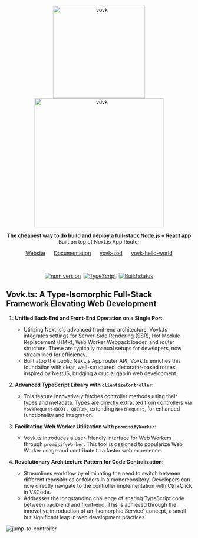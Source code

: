 <p align="center">
  <img width="250" alt="vovk" src="https://github.com/finom/vovk/assets/1082083/86bfbbbb-3600-435b-a74c-c07bd0c4af4b"> <br>
  <picture>
    <source width="350" media="(prefers-color-scheme: dark)" srcset="https://github.com/finom/vovk/assets/1082083/35887c40-ad37-42ca-b0b3-1d3ec359b090">
    <source width="350" media="(prefers-color-scheme: light)" srcset="https://github.com/finom/vovk/assets/1082083/e8e4b68d-b713-4562-a55b-407c68215513">
    <img width="350" alt="vovk" src="https://github.com/finom/vovk/assets/1082083/e8e4b68d-b713-4562-a55b-407c68215513">
  </picture>
</p>

<p align="center">
  <strong>The cheapest way to do build and deploy a full-stack Node.js + React app</strong>
  <br />
  Built on top of Next.js App Router
</p>

<p align="center">
  <a href="https://vovk.dev/">Website</a>&nbsp;&nbsp;&nbsp;&nbsp;&nbsp;
  <a href="https://docs.vovk.dev/">Documentation</a>&nbsp;&nbsp;&nbsp;&nbsp;&nbsp;
  <a href="https://github.com/finom/vovk-zod">vovk-zod</a>&nbsp;&nbsp;&nbsp;&nbsp;&nbsp;
  <a href="https://github.com/finom/vovk-hello-world">vovk-hello-world</a>
</p>
<br>
<p align="center">
  <a href="https://www.npmjs.com/package/vovk"><img src="https://badge.fury.io/js/vovk.svg" alt="npm version" /></a>&nbsp;
  <a href="https://www.typescriptlang.org/"><img src="https://img.shields.io/badge/%3C%2F%3E-TypeScript-%230074c1.svg" alt="TypeScript" /></a>&nbsp;
  <a href="https://github.com/finom/vovk/actions/workflows/main.yml"><img src="https://github.com/finom/vovk/actions/workflows/main.yml/badge.svg" alt="Build status" /></a>
</p>


## Vovk.ts: A Type-Isomorphic Full-Stack Framework Elevating Web Development

1. **Unified Back-End and Front-End Operation on a Single Port**: 
   - Utilizing Next.js's advanced front-end architecture, Vovk.ts integrates settings for Server-Side Rendering (SSR), Hot Module Replacement (HMR), Web Worker Webpack loader, and router structure. These are typically manual setups for developers, now streamlined for efficiency.
   - Built atop the public Next.js App router API, Vovk.ts enriches this foundation with clear, well-structured, decorator-based routes, inspired by NestJS, bridging a crucial gap in web development.

2. **Advanced TypeScript Library with `clientizeController`**:
   - This feature innovatively fetches controller methods using their types and metadata. Types are directly extracted from controllers via `VovkRequest<BODY, QUERY>`, extending `NextRequest`, for enhanced functionality and integration.

3. **Facilitating Web Worker Utilization with `promisifyWorker`**:
   - Vovk.ts introduces a user-friendly interface for Web Workers through `promisifyWorker`. This tool is designed to popularize Web Worker usage and contribute to a faster web experience.

4. **Revolutionary Architecture Pattern for Code Centralization**:
   - Streamlines workflow by eliminating the need to switch between different repositories or folders in a monorepository. Developers can now directly navigate to the controller implementation with Ctrl+Click in VSCode.
   - Addresses the longstanding challenge of sharing TypeScript code between back-end and front-end. This is achieved through the innovative introduction of an 'Isomorphic Service' concept, a small but significant leap in web development practices.

![jump-to-controller](https://github.com/finom/vovk/assets/1082083/6d73e28d-2634-4c52-b895-4fdf55240307)
